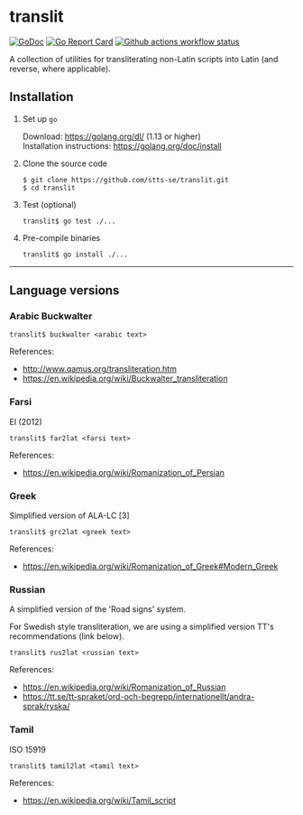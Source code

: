 # translit


[![GoDoc](https://godoc.org/github.com/stts-se/translit?status.svg)](https://godoc.org/github.com/stts-se/translit) [![Go Report Card](https://goreportcard.com/badge/github.com/stts-se/translit)](https://goreportcard.com/report/github.com/stts-se/translit) [![Github actions workflow status](https://github.com/stts-se/translit/workflows/Go/badge.svg)](https://github.com/stts-se/translit/actions)

A collection of utilities for transliterating non-Latin scripts into Latin (and reverse, where applicable).


## Installation

1. Set up `go`

     Download: https://golang.org/dl/ (1.13 or higher)   
     Installation instructions: https://golang.org/doc/install             

2. Clone the source code

   `$ git clone https://github.com/stts-se/translit.git`  
   `$ cd translit`   
   
3. Test (optional)

   `translit$ go test ./...`


4. Pre-compile binaries

    `translit$ go install ./...`


---

## Language versions

### Arabic Buckwalter

 `translit$ buckwalter <arabic text>`

References:
  * http://www.qamus.org/transliteration.htm
  * https://en.wikipedia.org/wiki/Buckwalter_transliteration

### Farsi

EI (2012)

 `translit$ far2lat <farsi text>`

References:
  * https://en.wikipedia.org/wiki/Romanization_of_Persian

### Greek

Simplified version of ALA-LC [3]

 `translit$ grc2lat <greek text>`


References:
   * https://en.wikipedia.org/wiki/Romanization_of_Greek#Modern_Greek


### Russian

A simplified version of the 'Road signs' system.

For Swedish style transliteration, we are using a simplified version TT's recommendations (link below).

 `translit$ rus2lat <russian text>`


References:
* https://en.wikipedia.org/wiki/Romanization_of_Russian
* https://tt.se/tt-spraket/ord-och-begrepp/internationellt/andra-sprak/ryska/

### Tamil

ISO 15919

 `translit$ tamil2lat <tamil text>`

References:
* https://en.wikipedia.org/wiki/Tamil_script

